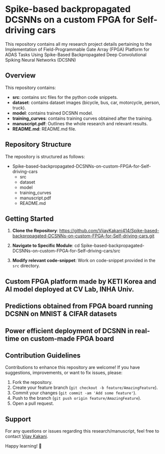 # Spike-based backpropagated DCSNNs on a custom FPGA for Self-driving cars

This repository contains all my research project details pertaining to the Implementation of Field-Programmable Gate Array (FPGA) Platform for ADAS Tasks Using Spike-Based Backpropagated Deep Convolutional Spiking Neural Networks (DCSNN)



## Overview

This repository contains:

- **src**: contains src files for the python code snippets.
- **dataset**: contains dataset images (bicycle, bus, car, motorcycle, person, truck).
- **model**: contains trained DCSNN model.
- **training_curves**: contains training curves obtained after the training.
- **manuscript.pdf**: Outlines the whole research and relevant results.
- **README.md**: README.md file.

## Repository Structure

The repository is structured as follows:
- Spike-based-backpropagated-DCSNNs-on-custom-FPGA-for-Self-driving-cars 
  - src
  - dataset
  - model
  - training_curves
  - manuscript.pdf
  - README.md

## Getting Started

1. **Clone the Repository**: 
https://github.com/VijayKakani414/Spike-based-backpropagated-DCSNNs-on-custom-FPGA-for-Self-driving-cars.git

2. **Navigate to Specific Module**: 
cd Spike-based-backpropagated-DCSNNs-on-custom-FPGA-for-Self-driving-cars/src

3. **Modify relevant code-snippet**: Work on code-snippet provided in the `src` directory.

## Custom FPGA platform made by KETI Korea and AI model deployed at CV Lab, INHA Univ.



## Predictions obtained from FPGA board running DCSNN on MNIST & CIFAR datasets



## Power efficient deployment of DCSNN in real-time on custom-made FPGA board 




## Contribution Guidelines

Contributions to enhance this repository are welcome! If you have suggestions, improvements, or want to fix issues, please:

1. Fork the repository.
2. Create your feature branch (`git checkout -b feature/AmazingFeature`).
3. Commit your changes (`git commit -am 'Add some feature'`).
4. Push to the branch (`git push origin feature/AmazingFeature`).
5. Open a pull request.

## Support

For any questions or issues regarding this research/manuscript, feel free to contact [Vijay Kakani](mailto:vijaykakanivja@gmail.com).

Happy learning! 🚀
